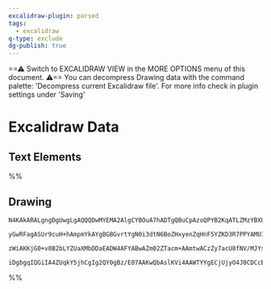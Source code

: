 ```yaml
---
excalidraw-plugin: parsed
tags:
  - excalidraw
q-type: exclude
dg-publish: true
---
```

==⚠  Switch to EXCALIDRAW VIEW in the MORE OPTIONS menu of this document. ⚠== You can decompress Drawing data with the command palette: 'Decompress current Excalidraw file'. For more info check in plugin settings under 'Saving'


# Excalidraw Data
## Text Elements
%%
## Drawing
```compressed-json
N4KAkARALgngDgUwgLgAQQQDwMYEMA2AlgCYBOuA7hADTgQBuCpAzoQPYB2KqATLZMzYBXUtiRoIACyhQ4zZAHoFAc0JRJQgEYA6bGwC2CgF7N6hbEcK4OCtptbErHALRY8RMpWdx8Q1TdIEfARcZgRmBShcZQUebTiAdho6IIR9BA4oZm4AbQBdfghcODgAZSiocVRQMEh1NKqIImVpZNqGQgQKACFcbABrZVJhDmIAYTZ8NlJuaHIOZjhcQMy2

yGwRFagASUr9cuH+hAmpmYkAYgBGBGvrtYgN0i3dtN6BoZHxyenZqHnF5YZKD3R7PPYAMUI+Hw5RgwVmgg8IM2QJe+z+bCOAHUSOpuHxwOsUZk0QdMQhYfCJIiSMinqi9gAlYQtDjhbJoS78In0kl7ADyS2wahg3EuAAZxdyHsSdhDOFBwbh9FDRZzpaCGWlwQrSoQjFUeFLCTLeXK0gAVLBQACCzS4EmCADNgRrZaSoqRbU82BRJCFiNwOEJoW6

zWiAKKjG0+v0B2bLYZUaXMbDDaEADW4AFYABwAZm02ZTacm+AAmtwACzZy7acU8fNV/MJYsmoxsAzcGrtegEIRVS6EgC+YbBaWZQlGbOYHPQwyngelQxIeoNQZD+GXpBIJx+aB7kG6k0DFzGAE4LxfweC1pBGQhlCHlrNzhGACIfj83iAjsdAskjkFKB2AWDdQxNOBAjMYRmAAcR3Yg1yqYMIPaJ1yHSB9RiYQgOGUbtCUgDJcE0YJT1QP4B25dY

iDgbgqIQGiIA4ZUqkY5jhCgIg2QY0gBz/E07AAKwQbAslKVi4AAWTYYgECjUjyO4J0CDCcBRzoJ0oXCbthxAYcgA
```
%%
